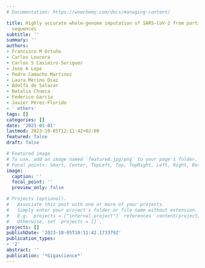 ```yaml
---
# Documentation: https://wowchemy.com/docs/managing-content/

title: Highly accurate whole-genome imputation of SARS-CoV-2 from partial or low-quality
  sequences
subtitle: ''
summary: ''
authors:
- Francisco M Ortuño
- Carlos Loucera
- Carlos S Casimiro-Soriguer
- Jose A Lepe
- Pedro Camacho Martinez
- Laura Merino Diaz
- Adolfo de Salazar
- Natalia Chueca
- Federico Garcı́a
- Javier Perez-Florido
- ' others'
tags: []
categories: []
date: '2021-01-01'
lastmod: 2023-10-05T12:11:42+02:00
featured: false
draft: false

# Featured image
# To use, add an image named `featured.jpg/png` to your page's folder.
# Focal points: Smart, Center, TopLeft, Top, TopRight, Left, Right, BottomLeft, Bottom, BottomRight.
image:
  caption: ''
  focal_point: ''
  preview_only: false

# Projects (optional).
#   Associate this post with one or more of your projects.
#   Simply enter your project's folder or file name without extension.
#   E.g. `projects = ["internal-project"]` references `content/project/deep-learning/index.md`.
#   Otherwise, set `projects = []`.
projects: []
publishDate: '2023-10-05T10:11:42.173379Z'
publication_types:
- '2'
abstract: ''
publication: '*Gigascience*'
---
```

